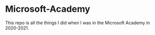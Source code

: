 # Microsoft-Academy
This repo is all the things I did when I was in the Microsoft Academy in 2020-2021.  
